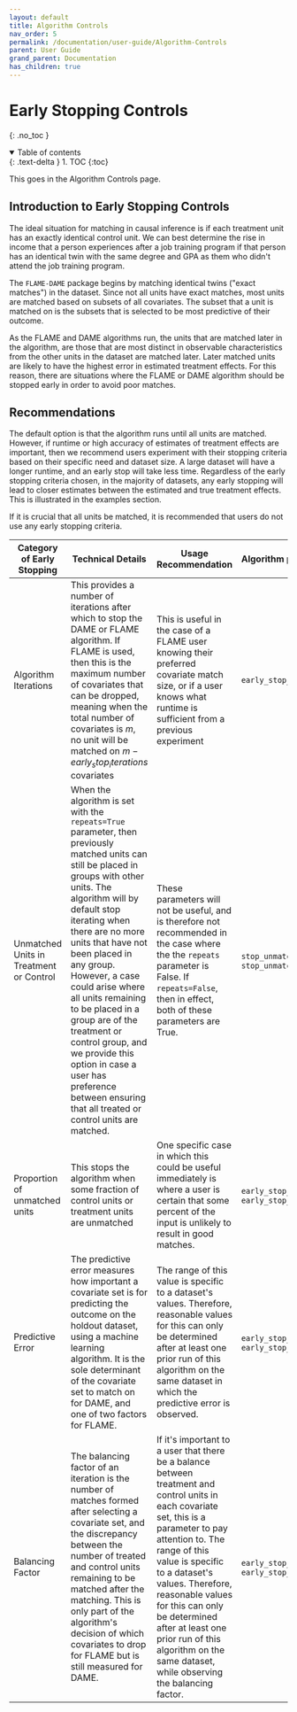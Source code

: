```yaml
---
layout: default
title: Algorithm Controls
nav_order: 5
permalink: /documentation/user-guide/Algorithm-Controls
parent: User Guide
grand_parent: Documentation
has_children: true
---
```


# Early Stopping Controls
{: .no_toc }

<details open markdown="block">
  <summary>
    Table of contents
  </summary>
  {: .text-delta }
1. TOC
{:toc}
</details>

This goes in the Algorithm Controls page. 

## Introduction to Early Stopping Controls

The ideal situation for matching in causal inference is if each treatment unit has an exactly identical control unit. We can best determine the rise in income that a person experiences after a job training program if that person has an identical twin with the same degree and GPA as them who didn't attend the job training program. 

The `FLAME-DAME` package begins by matching identical twins ("exact matches") in the dataset. Since not all units have exact matches, most units are matched based on subsets of all covariates. The subset that a unit is matched on is the subsets that is selected to be most predictive of their outcome. 

As the FLAME and DAME algorithms run, the units that are matched later in the algorithm, are those that are most distinct in observable characteristics from the other units in the dataset are matched later. Later matched units are likely to have the highest error in estimated treatment effects. For this reason, there are situations where the FLAME or DAME algorithm should be stopped early in order to avoid poor matches. 


## Recommendations


The default option is that the algorithm runs until all units are matched. However, if runtime or high accuracy of estimates of treatment effects are important, then we recommend users experiment with their stopping criteria based on their specific need and dataset size. A large dataset will have a longer runtime, and an early stop will take less time. Regardless of the early stopping criteria chosen, in the majority of datasets, any early stopping will lead to closer estimates between the estimated and true treatment effects. This is illustrated in the examples section. 

If it is crucial that all units be matched, it is recommended that users do not use any early stopping criteria.

| Category of Early Stopping              | Technical Details                                                                                                                                                                                                                                                                                                                                                                                                                                                                                            | Usage Recommendation                                                                                                                                                                                                                                                                                                                                                                         | Algorithm parameters                           |
|-----------------------------------------|--------------------------------------------------------------------------------------------------------------------------------------------------------------------------------------------------------------------------------------------------------------------------------------------------------------------------------------------------------------------------------------------------------------------------------------------------------------------------------------------------------------|----------------------------------------------------------------------------------------------------------------------------------------------------------------------------------------------------------------------------------------------------------------------------------------------------------------------------------------------------------------------------------------------|------------------------------------------------|
| Algorithm Iterations                    | This provides a number of iterations after which to stop the DAME or FLAME algorithm. If FLAME is used, then this is the maximum number of covariates that can be dropped, meaning when the total number of covariates is $m$, no unit will be matched on $m-early_stop_iterations$  covariates                                                                                                                                                                                                              | This is useful in the case of a FLAME user knowing their preferred covariate match size, or if a user knows what runtime is sufficient from a previous experiment                                                                                                                                                                                                                            | `early_stop_iterations`                        |
| Unmatched Units in Treatment or Control | When the algorithm is set with the `repeats=True` parameter, then previously matched units can still be placed in groups with other units. The algorithm will by default stop iterating when there are no more units that have not been placed in any group. However, a case could arise where all units remaining to be placed in a group are of the treatment or control group, and we  provide this option in case a user has preference between ensuring that all treated or control units are matched.  | These parameters will not be useful, and is therefore not recommended in the case where the the `repeats` parameter is False. If `repeats=False`, then in effect, both of these parameters are True.                                                                                                                                                                                                        |   `stop_unmatched_c`, `stop_unmatched_t`       |
| Proportion of unmatched units           | This stops the algorithm when some fraction of control units or treatment units are unmatched                                                                                                                                                                                                                                                                                                                                                                                                                | One specific case in which this could be useful immediately is where a user is certain that some percent of the input is unlikely to result in good matches.                                                                                                                                                                                                                                 | `early_stop_un_c_frac`, `early_stop_un_t_frac` |
| Predictive Error                        | The predictive error measures how important a covariate set is for predicting the outcome on the holdout dataset, using a machine learning algorithm. It is the sole determinant of the covariate set to match on for DAME, and one of two factors for FLAME.                                                                                                                                                                                                                                                | The range of this value is specific to a dataset's values. Therefore, reasonable values for this can only be determined after at least one prior run of this algorithm on the same dataset in which the predictive error is observed.                                                                                                                                                        | `early_stop_pe`, `early_stop_pe_frac`          |
| Balancing Factor                        | The balancing factor of an iteration is the number of matches formed after selecting a covariate set, and the discrepancy between the number of treated and control units remaining to be matched after the matching. This is only part of the algorithm's decision of which covariates to drop for FLAME but is still measured for DAME.                                                                                                                                                                    | If it's important to a user that there be a balance between treatment and control units in each covariate set, this is  a parameter to pay attention to.  The range of this value is specific to a dataset's values. Therefore, reasonable values for this can only be determined  after at least one prior run of this algorithm on the same dataset, while observing the balancing factor. | `early_stop_bf`, `early_stop_bf_frac`          |

